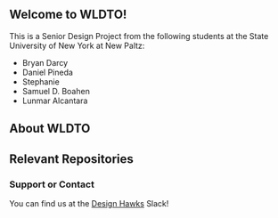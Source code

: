 ## Welcome to WLDTO!

This is a Senior Design Project from the following students at the State University of New York at New Paltz:

 * Bryan Darcy
 * Daniel Pineda
 * Stephanie
 * Samuel D. Boahen
 * Lunmar Alcantara


## About WLDTO


## Relevant Repositories



### Support or Contact

You can find us at the [Design Hawks](https://design-hawks.slack.com) Slack!
